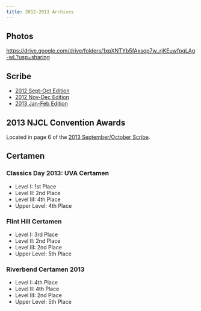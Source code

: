 ```yaml
---
title: 2012-2013 Archives
---
```


## Photos
<https://drive.google.com/drive/folders/1xpXNTYb5fAxsop7w_rjKEuwfpqLAg-wL?usp=sharing>

## Scribe
- [2012 Sept-Oct Edition](/latin/assets/docs/past-scribes/2012-2013/Sept_Oct.pdf)
- [2012 Nov-Dec Edition](/latin/assets/docs/past-scribes/2012-2013/Nov_Dec.pdf)
- [2013 Jan-Feb Edition](/latin/assets/docs/past-scribes/2012-2013/Jan_Feb.pdf)

## 2013 NJCL Convention Awards
Located in page 6 of the [2013 September/October Scribe](/latin/assets/docs/past-scribes/2012-2013/Sept_Oct.pdf).

## Certamen
### Classics Day 2013: UVA Certamen
- Level I: 1st Place
- Level II: 2nd Place
- Level III: 4th Place
- Upper Level: 4th Place

### Flint Hill Certamen
- Level I: 3rd Place
- Level II: 2nd Place
- Level III: 2nd Place
- Upper Level: 5th Place

### Riverbend Certamen 2013
- Level I: 4th Place
- Level II: 4th Place
- Level III: 2nd Place
- Upper Level: 5th Place